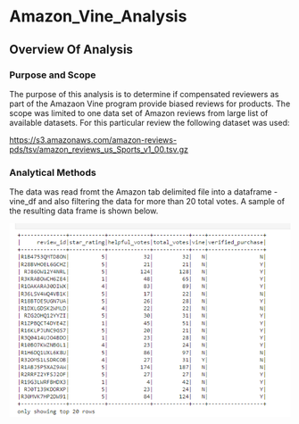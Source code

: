 # Amazon_Vine_Analysis

## Overview Of Analysis

### Purpose and Scope
The purpose of this analysis is to determine if compensated reviewers as part of the Amazaon Vine program provide biased reviews for products.  The scope was limited to one data set of Amazon reviews from large list of available datasets.  For this particular review the following dataset was used:

https://s3.amazonaws.com/amazon-reviews-pds/tsv/amazon_reviews_us_Sports_v1_00.tsv.gz

### Analytical Methods

The data was read fromt the Amazon tab delimited file into a dataframe - vine_df and also filtering the data for more than 20 total votes.  A sample of the resulting data frame is shown below.

<img src="vine_reviews.png">


